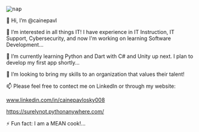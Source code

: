 <kbd> ![nap](https://github.com/user-attachments/assets/0f0fad0f-c401-47e0-a1c6-6fd1b43afff4)

  👋 Hi, I’m @cainepavl
      
  👀 I’m interested in all things IT! I have experience in IT Instruction, IT Support, Cybersecurity, and now I'm working on learning Software Development...
      
  🌱 I’m currently learning Python and Dart with C# and Unity up next. I plan to develop my first app shortly...
      
  💞️ I’m looking to bring my skills to an organization that values their talent!
      
  📫 Please feel free to contect me on LinkedIn or through my website:
      
  www.linkedin.com/in/cainepavlosky008
          
  https://surelynot.pythonanywhere.com/
      
  ⚡ Fun fact: I am a MEAN cook!...



